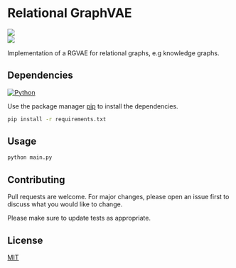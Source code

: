 # Relational GraphVAE

<a href="https://github.com/INDElab/rgvae/graphs/contributors" alt="Contributors">
        <img src="https://img.shields.io/github/contributors/3llobo/VAE?style=plastic" /></a>
<br />
<a href="https://github.com/INDElab/rgvae/pulse" alt="Activity">
        <img src="https://img.shields.io/github/commit-activity/m/3llobo/VAE?style=plastic" /></a>

Implementation of a RGVAE for relational graphs, e.g knowledge graphs.

## Dependencies
[![Python](https://img.shields.io/pypi/pyversions/pytorch.svg?style=plastic)](https://badge.fury.io/py/pytorch)

Use the package manager [pip](https://pip.pypa.io/en/stable/) to install the dependencies.

```bash
pip install -r requirements.txt
```

## Usage

```bash
python main.py
```

## Contributing
Pull requests are welcome. For major changes, please open an issue first to discuss what you would like to change.

Please make sure to update tests as appropriate.

## License
[MIT](https://choosealicense.com/licenses/mit/)
